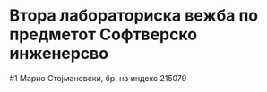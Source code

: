 # Втора лабораториска вежба по предметот  Софтверско инженерсво
#1 Марио Стојмановски, бр. на индекс 215079


